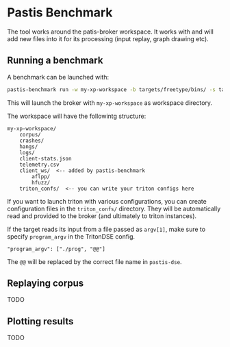 # Pastis Benchmark

The tool works around the patis-broker workspace. It works with and will add new files
into it for its processing (input replay, graph drawing etc).

## Running a benchmark

A benchmark can be launched with:

```bash
pastis-benchmark run -w my-xp-workspace -b targets/freetype/bins/ -s targets/freetype/seeds --injloc STDIN --aflpp --honggfuzz --debug
```

This will launch the broker with ``my-xp-workspace`` as workspace directory.

The workspace will have the followintg structure:

```
my-xp-workspace/
    corpus/
    crashes/
    hangs/
    logs/
    client-stats.json
    telemetry.csv
    client_ws/  <-- added by pastis-benchmark
        aflpp/
        hfuzz/ 
    triton_confs/  <-- you can write your triton configs here
```

If you want to launch triton with various configurations, you can create configuration
files in the ``triton_confs/`` directory. They will be automatically read and provided
to the broker (and ultimately to triton instances).

If the target reads its input from a file passed as `argv[1]`, make sure to specify `program_argv` in the TritonDSE config.
```
"program_argv": ["./prog", "@@"]
```

The `@@` will be replaced by the correct file name in `pastis-dse`.

## Replaying corpus

TODO

## Plotting results

TODO
